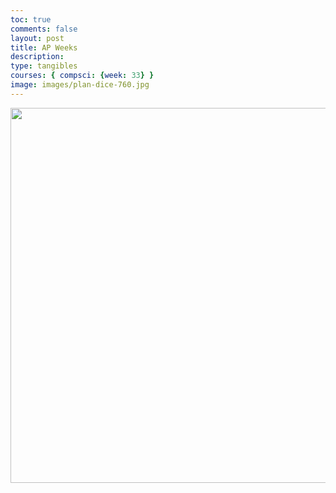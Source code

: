 ```yaml
---
toc: true
comments: false
layout: post
title: AP Weeks
description: 
type: tangibles
courses: { compsci: {week: 33} }
image: images/plan-dice-760.jpg
---
```





<img src="https://lh5.googleusercontent.com/proxy/IvXkw92CdyNyCfZqluPAuqMc1K4carJgJuJcE2XRF6Qd0f8JEN2AIgxsQRp_T2FUv7RrkViOtBvF9R8rFP_StHY_BfDAJYkiMPQ6IBQbUgad3Y7taXKelfLPizXEASoxzW92evvK6EXss9e7wCOaPmQWE-EY6bU" height=600 width=900>
